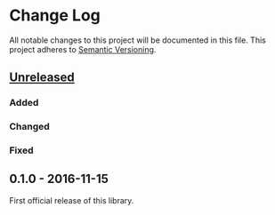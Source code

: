 # Change Log
All notable changes to this project will be documented in this file.
This project adheres to [Semantic Versioning](http://semver.org/).

## [Unreleased]
### Added

### Changed

### Fixed

## 0.1.0 - 2016-11-15
First official release of this library.

[Unreleased]: https://github.com/dreamfactorysoftware/df-cassandra/compare/0.1.0...HEAD
